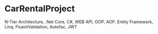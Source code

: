 # CarRentalProject

N-Tier Architecture, .Net Core, C#, WEB API, OOP, AOP, Entity Framework, Linq, FluentValidation, Autofac, JWT
